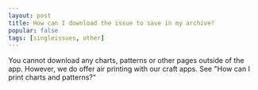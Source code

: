 ```yaml
---
layout: post
title: How can I download the issue to save in my archive?
popular: false
tags: [singleissues, other]
---
```

You cannot download any charts, patterns or other pages outside of the app. However, we do offer air printing with our craft apps. See "How can I print charts and patterns?"

